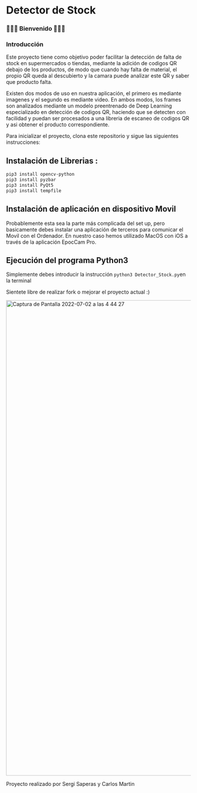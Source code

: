 # Detector de Stock 

### **👾👾👾 Bienvenido 👾👾👾**
### **Introducción**

Este proyecto tiene como objetivo poder facilitar la detección de falta de stock en supermercados o tiendas, mediante la adición de codigos QR debajo de los productos, de modo que cuando hay falta de material, el propio QR queda al descubierto y la camara puede analizar este QR y saber que producto falta. 

Existen dos modos de uso en nuestra aplicación, el primero es mediante imagenes y el segundo es mediante video. En ambos modos, los frames son analizados mediante un modelo preentrenado de Deep Learning especializado en detección de codigos QR, haciendo que se detecten con facilidad y puedan ser procesados a una libreria de escaneo de codigos QR y asi obtener el producto correspondiente.


Para inicializar el proyecto, clona este repositorio y sigue las siguientes instrucciones:
## Instalación de Librerias :
```bash
pip3 install opencv-python
pip3 install pyzbar
pip3 install PyQt5
pip3 install tempfile
```
## Instalación de aplicación en dispositivo Movil
Probablemente esta sea la parte más complicada del set up, pero basicamente debes instalar una aplicación de terceros 
para comunicar el Movil con el Ordenador. En nuestro caso hemos utilizado MacOS con iOS a través de la aplicación EpocCam Pro.
    
## Ejecución del programa Python3 
    
Simplemente debes introducir la instrucción `python3 Detector_Stock.py`en la terminal

Sientete libre de realizar fork o mejorar el proyecto actual :) 



<img width="1295" alt="Captura de Pantalla 2022-07-02 a las 4 44 27" src="https://user-images.githubusercontent.com/62452212/176983835-da43187d-02b1-4d92-a565-43c82f5e87b2.png">


Proyecto realizado por Sergi Saperas y Carlos Martin 
